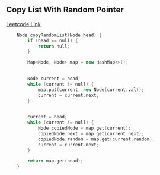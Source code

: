## Copy List With Random Pointer
[Leetcode Link](https://leetcode.com/problems/copy-list-with-random-pointer/)
```cpp
    Node copyRandomList(Node head) {
        if (head == null) {
            return null;
        }

        Map<Node, Node> map = new HashMap<>();

       
        Node current = head;
        while (current != null) {
            map.put(current, new Node(current.val));
            current = current.next;
        }

        
        current = head;
        while (current != null) {
            Node copiedNode = map.get(current);
            copiedNode.next = map.get(current.next);
            copiedNode.random = map.get(current.random);
            current = current.next;
        }

        return map.get(head);
    }